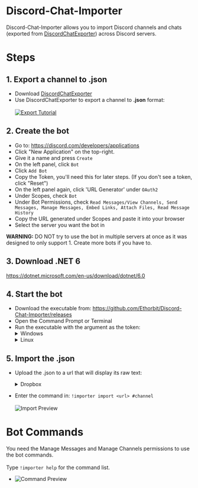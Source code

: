 # Discord-Chat-Importer 
Discord-Chat-Importer allows you to import Discord channels and chats (exported from [DiscordChatExporter](https://github.com/Tyrrrz/DiscordChatExporter)) across Discord servers.

# Steps
## 1. Export a channel to .json
* Download [DiscordChatExporter](https://github.com/Tyrrrz/DiscordChatExporter/releases)
* Use DiscordChatExporter to export a channel to **.json** format:
<br></br> [![Export Tutorial](https://i.imgur.com/78Ejkhp.jpg)](https://m.youtube.com/watch?v=tt-TBOWLyJk)

## 2. Create the bot
* Go to: https://discord.com/developers/applications
* Click "New Application" on the top-right.
* Give it a name and press `Create`
* On the left panel, click `Bot`
* Click `Add Bot`
* Copy the Token, you'll need this for later steps. (If you don't see a token, click "Reset")
* On the left panel again, click 'URL Generator' under `OAuth2`
* Under Scopes, check `Bot`
* Under Bot Permissions, check `Read Messages/View Channels, Send Messages, Manage Messages, Embed Links, Attach Files, Read Message History`
* Copy the URL generated under Scopes and paste it into your browser
* Select the server you want the bot in

**WARNING:** DO NOT try to use the bot in multiple servers at once as it was designed to only support 1. Create more bots if you have to.

## 3. Download .NET 6
https://dotnet.microsoft.com/en-us/download/dotnet/6.0

## 4. Start the bot
* Download the executable from: https://github.com/Ethorbit/Discord-Chat-Importer/releases
* Open the Command Prompt or Terminal
* Run the executable with the argument as the token:
       <details>
           <summary>Windows</summary>
             <code>"C:\Users\Joe\Downloads\Discord-Channel-Importer.exe" "MQENWQKNQWKRNWQRQOWR.WQEOJQWEODN3AKDNAKNXeIA"</code>
       </details>
       <details>
           <summary>Linux</summary>
             <code>"/home/Joe/Downloads/Discord-Channel-Importer" "MQENWQKNQWKRNWQRQOWR.WQEOJQWEODN3AKDNAKNXeIA"</code>
       </details>

## 5. Import the .json

* Upload the .json to a url that will display its raw text:
   <details>
      <summary>Dropbox</summary>
        * https://www.dropbox.com/s/c5rvnig3pzeackp/Ethorbit%27s%20server%20-%20Text%20Channels%20-%20fkin-general%20%5B892291310927622204%5D.json?dl=0&raw=1
       (Copied link with &raw=1 added at the end)
   </details>

* Enter the command in: `!importer import <url> #channel`
<br></br> ![Import Preview](https://i.imgur.com/SZ1bOq9.png)

# Bot Commands
You need the Manage Messages and Manage Channels permissions to use the bot commands.
<br></br>Type `!importer help` for the command list.
* ![Command Preview](https://i.imgur.com/I684Agh.png)

